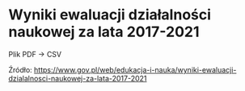# Wyniki ewaluacji działalności naukowej za lata 2017-2021


Plik PDF -> CSV

Źródło: https://www.gov.pl/web/edukacja-i-nauka/wyniki-ewaluacji-dzialalnosci-naukowej-za-lata-2017-2021
